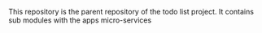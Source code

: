 This repository is the parent repository of the todo list project.
It contains sub modules with the apps micro-services
